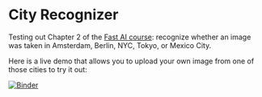# City Recognizer
Testing out Chapter 2 of the [Fast AI course](https://course.fast.ai/): recognize whether an image was taken in Amsterdam, Berlin, NYC, Tokyo, or Mexico City.

Here is a live demo that allows you to upload your own image from one of those cities to try it out:

[![Binder](https://mybinder.org/badge_logo.svg)](https://mybinder.org/v2/gh/mnopqr1/cityrecognizer/HEAD?urlpath=voila%2Frender%2Fcityrecognizewidget.ipynb)
